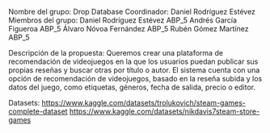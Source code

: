Nombre del grupo: Drop Database
Coordinador: Daniel Rodríguez Estévez
Miembros del grupo:
    Daniel Rodríguez Estévez ABP_5
    Andrés García Figueroa ABP_5
    Álvaro Nóvoa Fernández ABP_5
    Rubén Gómez Martínez ABP_5

Descripción de la propuesta:
    Queremos crear una plataforma de recomendación de videojuegos en la que los usuarios puedan publicar sus propias reseñas y buscar otras por título o autor.
    El sistema cuenta con una opción de recomendación de videojuegos, basado en la reseña subida y los datos del juego, como etiquetas, géneros, fecha de salida, precio o editor.
 
Datasets:
https://www.kaggle.com/datasets/trolukovich/steam-games-complete-dataset
https://www.kaggle.com/datasets/nikdavis7steam-store-games
